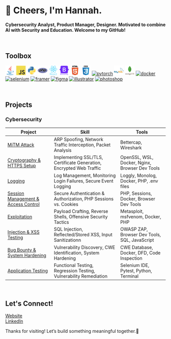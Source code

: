 # 👋 Cheers, I'm Hannah.

**Cybersecurity Analyst, Product Manager, Designer. Motivated to combine AI with Security and Education. Welcome to my GitHub!**

<br>

## Toolbox
<p>
  <a target="_blank" href="https://raw.githubusercontent.com/devicons/devicon/master/icons/java/java-original.svg" style="display: inline-block;"><img src="https://raw.githubusercontent.com/devicons/devicon/master/icons/java/java-original.svg" alt="java" width="30" height="30" /></a>
  <a target="_blank" href="https://raw.githubusercontent.com/devicons/devicon/master/icons/javascript/javascript-original.svg" style="display: inline-block;"><img src="https://raw.githubusercontent.com/devicons/devicon/master/icons/javascript/javascript-original.svg" alt="javascript" width="30" height="30" /></a>
  <a target="_blank" href="https://raw.githubusercontent.com/devicons/devicon/master/icons/python/python-original.svg" style="display: inline-block;"><img src="https://raw.githubusercontent.com/devicons/devicon/master/icons/python/python-original.svg" alt="python" width="30" height="30" /></a>
  <a target="_blank" href="https://raw.githubusercontent.com/devicons/devicon/master/icons/php/php-original.svg" style="display: inline-block;"><img src="https://raw.githubusercontent.com/devicons/devicon/master/icons/php/php-original.svg" alt="php" width="30" height="30" /></a>
  <a target="_blank" href="https://raw.githubusercontent.com/devicons/devicon/master/icons/react/react-original-wordmark.svg" style="display: inline-block;"><img src="https://raw.githubusercontent.com/devicons/devicon/master/icons/react/react-original-wordmark.svg" alt="react" width="30" height="30" /></a>
  <a target="_blank" href="https://raw.githubusercontent.com/devicons/devicon/master/icons/bootstrap/bootstrap-plain-wordmark.svg" style="display: inline-block;"><img src="https://raw.githubusercontent.com/devicons/devicon/master/icons/bootstrap/bootstrap-plain-wordmark.svg" alt="bootstrap" width="30" height="30" /></a>
  <a target="_blank" href="https://raw.githubusercontent.com/devicons/devicon/master/icons/html5/html5-original-wordmark.svg" style="display: inline-block;"><img src="https://raw.githubusercontent.com/devicons/devicon/master/icons/html5/html5-original-wordmark.svg" alt="html5" width="30" height="30" /></a>
  <a target="_blank" href="https://raw.githubusercontent.com/devicons/devicon/master/icons/css3/css3-original-wordmark.svg" style="display: inline-block;"><img src="https://raw.githubusercontent.com/devicons/devicon/master/icons/css3/css3-original-wordmark.svg" alt="css3" width="30" height="30" /></a>
  <a target="_blank" href="https://www.vectorlogo.zone/logos/pytorch/pytorch-icon.svg" style="display: inline-block;"><img src="https://www.vectorlogo.zone/logos/pytorch/pytorch-icon.svg" alt="pytorch" width="30" height="30" /></a>
  <a target="_blank" href="https://raw.githubusercontent.com/devicons/devicon/master/icons/mysql/mysql-original-wordmark.svg" style="display: inline-block;"><img src="https://raw.githubusercontent.com/devicons/devicon/master/icons/mysql/mysql-original-wordmark.svg" alt="mysql" width="30" height="30" /></a>
  <a target="_blank" href="https://raw.githubusercontent.com/devicons/devicon/master/icons/mongodb/mongodb-original-wordmark.svg" style="display: inline-block;"><img src="https://raw.githubusercontent.com/devicons/devicon/master/icons/mongodb/mongodb-original-wordmark.svg" alt="mongodb" width="30" height="30" /></a>
  <a target="_blank" href="https://www.netdata.cloud/img/docker.svg" style="display: inline-block;"><img src="https://www.netdata.cloud/img/docker.svg" alt="docker" width="30" height="30" /></a>
  <a target="_blank" href="https://raw.githubusercontent.com/detain/svg-logos/780f25886640cef088af994181646db2f6b1a3f8/svg/selenium-logo.svg" style="display: inline-block;"><img src="https://raw.githubusercontent.com/detain/svg-logos/780f25886640cef088af994181646db2f6b1a3f8/svg/selenium-logo.svg" alt="selenium" width="30" height="30" /></a>
  <a target="_blank" href="https://www.vectorlogo.zone/logos/framer/framer-icon.svg" style="display: inline-block;"><img src="https://www.vectorlogo.zone/logos/framer/framer-icon.svg" alt="framer" width="30" height="30" /></a>
  <a target="_blank" href="https://www.vectorlogo.zone/logos/figma/figma-icon.svg" style="display: inline-block;"><img src="https://www.vectorlogo.zone/logos/figma/figma-icon.svg" alt="figma" width="30" height="30" /></a>
  <a target="_blank" href="https://upload.wikimedia.org/wikipedia/commons/f/fb/Adobe_Illustrator_CC_icon.svg" style="display: inline-block;"><img src="https://upload.wikimedia.org/wikipedia/commons/f/fb/Adobe_Illustrator_CC_icon.svg" alt="illustrator" width="30" height="30" /></a>
  <a target="_blank" href="https://www.adobe.com/content/dam/acom/one-console/icons_rebrand/ps_appicon.svg" style="display: inline-block;"><img src="https://www.adobe.com/content/dam/acom/one-console/icons_rebrand/ps_appicon.svg" alt="photoshop" width="30" height="30" /></a>
</p>

<br>

## Projects  
### Cybersecurity

| Project                         | Skill                        | Tools                   |
|---------------------------------|------------------------------|-------------------------|
| [MiTM Attack](https://github.com/hyi14/2025-Cybersecurity-Projects/blob/W2-MiTM/README.md)                  | ARP Spoofing, Network Traffic Interception, Packet Analysis                | Bettercap, Wireshark |
| [Cryptography & HTTPS Setup](https://github.com/hyi14/2025-Cybersecurity-Projects/blob/W3-Encryption/README.md)   | Implementing SSL/TLS, Certificate Generation, Encrypted Web Traffic | OpenSSL, WSL, Docker, Nginx, Browser Dev Tools |
| [Logging](https://github.com/hyi14/2025-Cybersecurity-Projects/blob/W4-Logging/README.md)                  | 	Log Management, Monitoring Login Failures, Secure Event Logging                | Loggly, Monolog, Docker, PHP, .env files |
| [Session Management & Access Control](https://github.com/hyi14/2025-Cybersecurity-Projects/blob/W5-Access-Control/README.md)                  | Secure Authentication & Authorization, PHP Sessions vs. Cookies      | PHP, Sessions, Docker, Browser Dev Tools |
| [Exploitation](https://github.com/hyi14/2025-Cybersecurity-Projects/blob/W6-Offensive/README.md)                       | Payload Crafting, Reverse Shells, Offensive Security Tactics  | Metasploit, msfvenom, Docker, PHP |
| [Injection & XSS Testing](https://github.com/hyi14/2025-Cybersecurity-Projects/blob/W7-Application-Security/README.md)                       | SQL Injection, Reflected/Stored XSS, Input Sanitizationn  | OWASP ZAP, Browser Dev Tools, SQL, JavaScript |
| [Bug Bounty & System Hardening](https://github.com/hyi14/2025-Cybersecurity-Projects/blob/W8-Bug-Bounty/README.md)                       | Vulnerability Discovery, CWE Identification, System Hardening  | CWE Database, Docker, DFD, Code Inspection |
| [Application Testing](https://github.com/hyi14/2025-Cybersecurity-Projects/blob/W9-Testing/README.md)                       | Functional Testing, Regression Testing, Vulnerability Remediation  | Selenium IDE, Pytest, Python, Terminal |

<br>

## Let's Connect!
[Website](https://playgroundthe.com/)
<br>
[LinkedIn](https://www.linkedin.com/in/hhyi/)


Thanks for visiting! Let’s build something meaningful together.🫧
